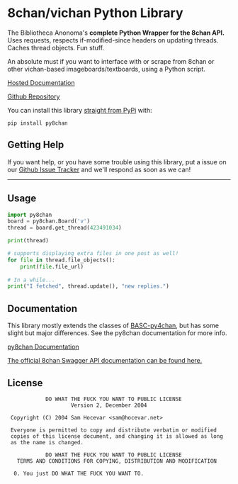 8chan/vichan Python Library
===========================
The Bibliotheca Anonoma's **complete Python Wrapper for the 8chan API.**
Uses requests, respects if-modified-since headers on updating threads.
Caches thread objects. Fun stuff.

An absolute must if you want to interface with or scrape from 8chan or other vichan-based imageboards/textboards, using a Python script.

[Hosted Documentation](http://py8chan.readthedocs.org/en/latest/index.html)

[Github Repository](https://github.com/bibanon/py8chan)

You can install this library [straight from PyPi](https://pypi.python.org/pypi/py8chan) with:

    pip install py8chan


## Getting Help

If you want help, or you have some trouble using this library, put a issue on our [Github Issue Tracker](https://github.com/bibanon/py8chan) and we'll respond as soon as we can!

--------

## Usage


```python
import py8chan
board = py8chan.Board('v')
thread = board.get_thread(423491034)

print(thread)

# supports displaying extra files in one post as well!
for file in thread.file_objects():
    print(file.file_url)
    
# In a while...
print("I fetched", thread.update(), "new replies.")
```

Documentation
-------------

This library mostly extends the classes of [BASC-py4chan](https://github.com/bibanon/BASC-py4chan), but has some slight but major differences. See the py8chan documentation for more info.

[py8chan Documentation](http://py8chan.readthedocs.org/en/latest/index.html)

[The official 8chan Swagger API documentation can be found here.](https://gitlab.com/N3X15/8chan-API/blob/master/definitions)


License
-------


                DO WHAT THE FUCK YOU WANT TO PUBLIC LICENSE
                        Version 2, December 2004

     Copyright (C) 2004 Sam Hocevar <sam@hocevar.net>

     Everyone is permitted to copy and distribute verbatim or modified
     copies of this license document, and changing it is allowed as long
     as the name is changed.

                DO WHAT THE FUCK YOU WANT TO PUBLIC LICENSE
       TERMS AND CONDITIONS FOR COPYING, DISTRIBUTION AND MODIFICATION

      0. You just DO WHAT THE FUCK YOU WANT TO.
